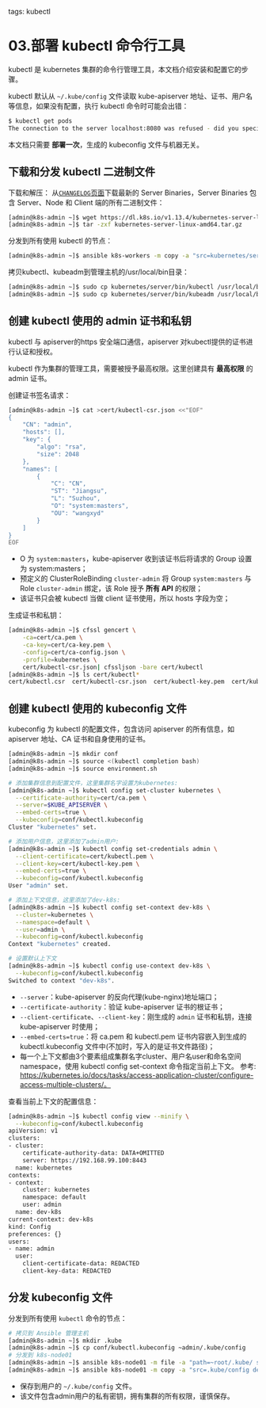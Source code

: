 <!-- toc -->

tags: kubectl

# 03.部署 kubectl 命令行工具

kubectl 是 kubernetes 集群的命令行管理工具，本文档介绍安装和配置它的步骤。

kubectl 默认从 `~/.kube/config` 文件读取 kube-apiserver 地址、证书、用户名等信息，如果没有配置，执行 kubectl 命令时可能会出错：

``` bash
$ kubectl get pods
The connection to the server localhost:8080 was refused - did you specify the right host or port?
```

本文档只需要 **部署一次**，生成的 kubeconfig 文件与机器无关。

## 下载和分发 kubectl 二进制文件
下载和解压：
从[`CHANGELOG`页面](https://github.com/kubernetes/kubernetes/blob/master/CHANGELOG.md)下载最新的 Server Binaries，Server Binaries 包含 Server、Node 和 Client 端的所有二进制文件：
``` bash
[admin@k8s-admin ~]$ wget https://dl.k8s.io/v1.13.4/kubernetes-server-linux-amd64.tar.gz
[admin@k8s-admin ~]$ tar -zxf kubernetes-server-linux-amd64.tar.gz
```

分发到所有使用 kubectl 的节点：
``` bash
[admin@k8s-admin ~]$ ansible k8s-workers -m copy -a "src=kubernetes/server/bin/kubectl dest=/usr/local/bin/ mode=a+x"
```

拷贝kubectl、kubeadm到管理主机的/usr/local/bin目录：
``` bash
[admin@k8s-admin ~]$ sudo cp kubernetes/server/bin/kubectl /usr/local/bin/ && sudo chmod +x /usr/local/bin/kubectl
[admin@k8s-admin ~]$ sudo cp kubernetes/server/bin/kubeadm /usr/local/bin/ && sudo chmod +x /usr/local/bin/kubeadm
```

## 创建 kubectl 使用的 admin 证书和私钥

kubectl 与 apiserver的https 安全端口通信，apiserver 对kubectl提供的证书进行认证和授权。

kubectl 作为集群的管理工具，需要被授予最高权限。这里创建具有 **最高权限** 的 admin 证书。

创建证书签名请求：

``` bash
[admin@k8s-admin ~]$ cat >cert/kubectl-csr.json <<"EOF"
{
    "CN": "admin",
    "hosts": [],
    "key": {
        "algo": "rsa",
        "size": 2048
    },
    "names": [
        {
            "C": "CN",
            "ST": "Jiangsu",
            "L": "Suzhou",
            "O": "system:masters",
            "OU": "wangxyd"
        }
    ]
}
EOF
```

+ O 为 `system:masters`，kube-apiserver 收到该证书后将请求的 Group 设置为 system:masters；
+ 预定义的 ClusterRoleBinding `cluster-admin` 将 Group `system:masters` 与 Role `cluster-admin` 绑定，该 Role 授予 **所有 API** 的权限；
+ 该证书只会被 kubectl 当做 client 证书使用，所以 hosts 字段为空；

生成证书和私钥：

``` bash
[admin@k8s-admin ~]$ cfssl gencert \
    -ca=cert/ca.pem \
    -ca-key=cert/ca-key.pem \
    -config=cert/ca-config.json \
    -profile=kubernetes \
    cert/kubectl-csr.json| cfssljson -bare cert/kubectl
[admin@k8s-admin ~]$ ls cert/kubectl*
cert/kubectl.csr  cert/kubectl-csr.json  cert/kubectl-key.pem  cert/kubectl.pem
```

## 创建 kubectl 使用的 kubeconfig 文件

kubeconfig 为 kubectl 的配置文件，包含访问 apiserver 的所有信息，如 apiserver 地址、CA 证书和自身使用的证书。

``` bash
[admin@k8s-admin ~]$ mkdir conf
[admin@k8s-admin ~]$ source <(kubectl completion bash)
[admin@k8s-admin ~]$ source environment.sh

# 添加集群信息到配置文件，这里集群名字设置为kubernetes:
[admin@k8s-admin ~]$ kubectl config set-cluster kubernetes \
  --certificate-authority=cert/ca.pem \
  --server=$KUBE_APISERVER \
  --embed-certs=true \
  --kubeconfig=conf/kubectl.kubeconfig
Cluster "kubernetes" set.

# 添加用户信息，这里添加了admin用户:
[admin@k8s-admin ~]$ kubectl config set-credentials admin \
  --client-certificate=cert/kubectl.pem \
  --client-key=cert/kubectl-key.pem \
  --embed-certs=true \
  --kubeconfig=conf/kubectl.kubeconfig
User "admin" set.

# 添加上下文信息，这里添加了dev-k8s:
[admin@k8s-admin ~]$ kubectl config set-context dev-k8s \
  --cluster=kubernetes \
  --namespace=default \
  --user=admin \
  --kubeconfig=conf/kubectl.kubeconfig
Context "kubernetes" created.

# 设置默认上下文
[admin@k8s-admin ~]$ kubectl config use-context dev-k8s \
  --kubeconfig=conf/kubectl.kubeconfig
Switched to context "dev-k8s".
```
+ `--server`：kube-apiserver 的反向代理(kube-nginx)地址端口；
+ `--certificate-authority`：验证 kube-apiserver 证书的根证书；
+ `--client-certificate`、`--client-key`：刚生成的 `admin` 证书和私钥，连接 kube-apiserver 时使用；
+ `--embed-certs=true`：将 ca.pem 和 kubectl.pem 证书内容嵌入到生成的 kubectl.kubeconfig 文件中(不加时，写入的是证书文件路径)；
+ 每一个上下文都由3个要素组成集群名字cluster、用户名user和命名空间namespace，使用 kubectl config set-context 命令指定当前上下文。
参考:
https://kubernetes.io/docs/tasks/access-application-cluster/configure-access-multiple-clusters/。

查看当前上下文的配置信息：
``` bash
[admin@k8s-admin ~]$ kubectl config view --minify \
  --kubeconfig=conf/kubectl.kubeconfig
apiVersion: v1
clusters:
- cluster:
    certificate-authority-data: DATA+OMITTED
    server: https://192.168.99.100:8443
  name: kubernetes
contexts:
- context:
    cluster: kubernetes
    namespace: default
    user: admin
  name: dev-k8s
current-context: dev-k8s
kind: Config
preferences: {}
users:
- name: admin
  user:
    client-certificate-data: REDACTED
    client-key-data: REDACTED
```

## 分发 kubeconfig 文件

分发到所有使用 `kubectl` 命令的节点：

``` bash
# 拷贝到 Ansible 管理主机
[admin@k8s-admin ~]$ mkdir .kube
[admin@k8s-admin ~]$ cp conf/kubectl.kubeconfig ~admin/.kube/config
# 分发到 k8s-node01
[admin@k8s-admin ~]$ ansible k8s-node01 -m file -a "path=~root/.kube/ state=directory"
[admin@k8s-admin ~]$ ansible k8s-node01 -m copy -a "src=.kube/config dest=~root/.kube/config"
```
+ 保存到用户的 `~/.kube/config` 文件。
+ 该文件包含admin用户的私有密钥，拥有集群的所有权限，谨慎保存。
